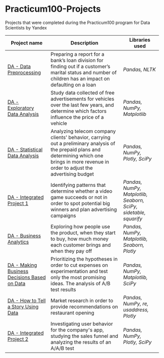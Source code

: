 # Practicum100-Projects
Projects that were completed during the Practicum100 program for Data Scientists by Yandex

| Project name| Description | Libraries used |
| --- | --- | --- |
| [DA - Data Preprocessing](https://https://github.com/Yudit-Hod/Practicum100-Projects/tree/main/DA%20-%20Data%20Preprocessing) | Preparing a report for a bank’s loan division for finding out if a customer’s marital status and number of children has an impact on defaulting on a loan | *Pandas, NLTK* |
| [DA - Exploratory Data Analysis](https://github.com/Yudit-Hod/Practicum100-Projects/tree/main/DA%20-%20Exploratory%20Data%20Analysis) | Study data collected of free advertisements for vehicles over the last few years, and determine which factors influence the price of a vehicle | *Pandas, NumPy, Matplotlib* |
| [DA - Statistical Data Analysis](https://github.com/Yudit-Hod/Practicum100-Projects/tree/main/DA%20-%20Statistical%20Data%20Analysis) | Analyzing telecom company clients' behavior, carrying out a preliminary analysis of the prepaid plans and determining which one brings in more revenue in order to adjust the advertising budget | *Pandas, NumPy, Plotly, SciPy* |
| [DA - Integrated Project 1](https://github.com/Yudit-Hod/Practicum100-Projects/tree/main/DA%20-%20Integrated%20Project%201) | Identifying patterns that determine whether a video game succeeds or not in order to spot potential big winners and plan advertising campaigns | *Pandas, NumPy, Matplotlib, Seaborn, SciPy, sidetable, squarify* |
| [DA - Business Analytics](https://github.com/Yudit-Hod/Practicum100-Projects/upload/main/DA%20-%20Business%20Analytics) | Exploring how people use the product, when they start to buy, how much money each customer brings and when they pay off | *Pandas, NumPy, Matplotlib, Seaborn, Plotly* |
| [DA - Making Business Decisions Based on Data](https://github.com/Yudit-Hod/Practicum100-Projects/tree/main/DA%20-%20Making%20Business%20Decisions%20Based%20on%20Data) | Prioritizing the hypotheses in order to cut expenses on experimentation and test only the most promising ideas. The analysis of A/B test results | *Pandas, NumPy, Matplotlib, SciPy* |
| [DA - How to Tell a Story Using Data](https://github.com/Yudit-Hod/Practicum100-Projects/tree/main/DA%20-%20How%20to%20Tell%20a%20Story%20Using%20Data) | Market research in order to provide recommendations on restaurant opening | *Pandas, NumPy, re, usaddress, Plotly* |
| [DA - Integrated Project 2](https://github.com/Yudit-Hod/Practicum100-Projects/tree/main/DA%20-%20Integrated%20Project%202) | Investigating user behavior for the company's app, studying the sales funnel and analyzing the results of an A/A/B test | *Pandas, NumPy, Plotly, SciPy* |
